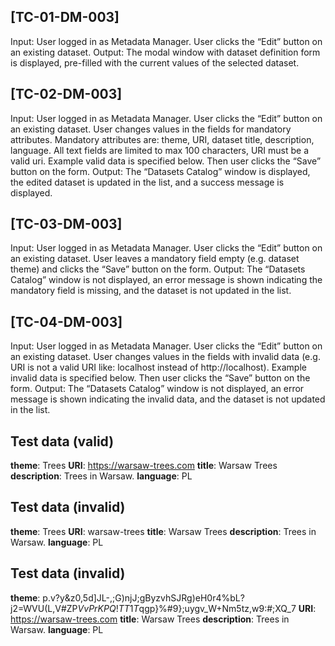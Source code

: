 [TC-01-DM-003]
---
Input: User logged in as Metadata Manager. User clicks the “Edit” button on an existing dataset.
Output: The modal window with dataset definition form is displayed, pre-filled with the current values of the selected dataset.

[TC-02-DM-003]
---
Input: User logged in as Metadata Manager. User clicks the “Edit” button on an existing dataset. User changes values in the fields for mandatory attributes. Mandatory attributes are: theme, URI, dataset title, description, language. All text fields are limited to max 100 characters, URI must be a valid uri. Example valid data is specified below. Then user clicks the “Save” button on the form.
Output: The “Datasets Catalog” window is displayed, the edited dataset is updated in the list, and a success message is displayed.

[TC-03-DM-003]
---
Input: User logged in as Metadata Manager. User clicks the “Edit” button on an existing dataset. User leaves a mandatory field empty (e.g. dataset theme) and clicks the “Save” button on the form.
Output: The “Datasets Catalog” window is not displayed, an error message is shown indicating the mandatory field is missing, and the dataset is not updated in the list.

[TC-04-DM-003]
---
Input: User logged in as Metadata Manager. User clicks the “Edit” button on an existing dataset. User changes values in the fields with invalid data (e.g. URI is not a valid URI like: localhost instead of http://localhost). Example invalid data is specified below. Then user clicks the “Save” button on the form.
Output: The “Datasets Catalog” window is not displayed, an error message is shown indicating the invalid data, and the dataset is not updated in the list.

## Test data (valid)
**theme**: Trees
**URI**: https://warsaw-trees.com
**title**: Warsaw Trees
**description**: Trees in Warsaw.
**language**: PL

## Test data (invalid)
**theme**: Trees
**URI**: warsaw-trees
**title**: Warsaw Trees
**description**: Trees in Warsaw.
**language**: PL

## Test data (invalid)
**theme**: p.v?y&z0,5d]JL-,;G)njJ;gByzvhSJRg)eH0r4%bL?j2=WVU(L,V#ZP$VvPrKPQ!TT1T$qgp}%#9};uygv_W+Nm5tz,w9:#;XQ_7
**URI**: https://warsaw-trees.com
**title**: Warsaw Trees
**description**: Trees in Warsaw.
**language**: PL
